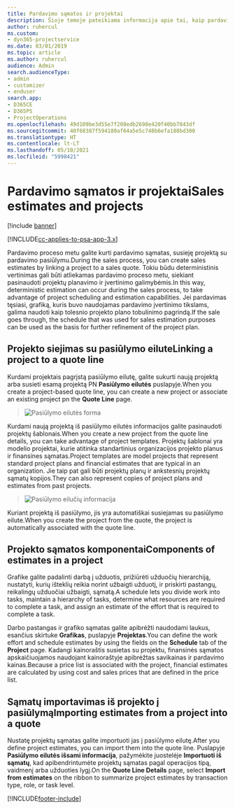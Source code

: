 ```yaml
---
title: Pardavimo sąmatos ir projektai
description: Šioje temoje pateikiama informacija apie tai, kaip pardavimo proceso metu pasinaudoti tvarkaraščio ir sąmatų privalumais.
author: ruhercul
ms.custom:
- dyn365-projectservice
ms.date: 03/01/2019
ms.topic: article
ms.author: ruhercul
audience: Admin
search.audienceType:
- admin
- customizer
- enduser
search.app:
- D365CE
- D365PS
- ProjectOperations
ms.openlocfilehash: 49d109be3d55e7f208edb2698e420f40bb7843df
ms.sourcegitcommit: 40f68387f594180af64a5e5c748b6efa188bd300
ms.translationtype: HT
ms.contentlocale: lt-LT
ms.lasthandoff: 05/10/2021
ms.locfileid: "5998421"
---
```

# <a name="sales-estimates-and-projects"></a><span data-ttu-id="cc5a6-103">Pardavimo sąmatos ir projektai</span><span class="sxs-lookup"><span data-stu-id="cc5a6-103">Sales estimates and projects</span></span>

[!include [banner](../includes/psa-now-project-operations.md)]

[!INCLUDE[cc-applies-to-psa-app-3.x](../includes/cc-applies-to-psa-app-3x.md)]

<span data-ttu-id="cc5a6-104">Pardavimo proceso metu galite kurti pardavimo sąmatas, susieję projektą su pardavimo pasiūlymu.</span><span class="sxs-lookup"><span data-stu-id="cc5a6-104">During the sales process, you can create sales estimates by linking a project to a sales quote.</span></span> <span data-ttu-id="cc5a6-105">Tokiu būdu deterministinis vertinimas gali būti atliekamas pardavimo proceso metu, siekiant pasinaudoti projektų planavimo ir įvertinimo galimybėmis.</span><span class="sxs-lookup"><span data-stu-id="cc5a6-105">In this way, deterministic estimation can occur during the sales process, to take advantage of project scheduling and estimation capabilities.</span></span> <span data-ttu-id="cc5a6-106">Jei pardavimas tęsiasi, grafiką, kuris buvo naudojamas pardavimo įvertinimo tikslams, galima naudoti kaip tolesnio projekto plano tobulinimo pagrindą.</span><span class="sxs-lookup"><span data-stu-id="cc5a6-106">If the sale goes through, the schedule that was used for sales estimation purposes can be used as the basis for further refinement of the project plan.</span></span>

## <a name="linking-a-project-to-a-quote-line"></a><span data-ttu-id="cc5a6-107">Projekto siejimas su pasiūlymo eilute</span><span class="sxs-lookup"><span data-stu-id="cc5a6-107">Linking a project to a quote line</span></span>

<span data-ttu-id="cc5a6-108">Kurdami projektais pagrįstą pasiūlymo eilutę, galite sukurti naują projektą arba susieti esamą projektą PN **Pasiūlymo eilutės** puslapyje.</span><span class="sxs-lookup"><span data-stu-id="cc5a6-108">When you create a project-based quote line, you can create a new project or associate an existing project pn the **Quote Line** page.</span></span> 

> ![Pasiūlymo eilutės forma](media/project-8.png)
 
<span data-ttu-id="cc5a6-110">Kurdami naują projektą iš pasiūlymo eilutės informacijos galite pasinaudoti projektų šablonais.</span><span class="sxs-lookup"><span data-stu-id="cc5a6-110">When you create a new project from the quote line details, you can take advantage of project templates.</span></span> <span data-ttu-id="cc5a6-111">Projektų šablonai yra modelio projektai, kurie atitinka standartinius organizacijos projekto planus ir finansines sąmatas.</span><span class="sxs-lookup"><span data-stu-id="cc5a6-111">Project templates are model projects that represent standard project plans and financial estimates that are typical in an organization.</span></span> <span data-ttu-id="cc5a6-112">Jie taip pat gali būti projektų planų ir ankstesnių projektų sąmatų kopijos.</span><span class="sxs-lookup"><span data-stu-id="cc5a6-112">They can also represent copies of project plans and estimates from past projects.</span></span>

> ![Pasiūlymo eilučių informacija](media/project-9.png)
  
<span data-ttu-id="cc5a6-114">Kuriant projektą iš pasiūlymo, jis yra automatiškai susiejamas su pasiūlymo eilute.</span><span class="sxs-lookup"><span data-stu-id="cc5a6-114">When you create the project from the quote, the project is automatically associated with the quote line.</span></span>

## <a name="components-of-estimates-in-a-project"></a><span data-ttu-id="cc5a6-115">Projekto sąmatos komponentai</span><span class="sxs-lookup"><span data-stu-id="cc5a6-115">Components of estimates in a project</span></span>

<span data-ttu-id="cc5a6-116">Grafike galite padalinti darbą į užduotis, prižiūrėti užduočių hierarchiją, nustatyti, kurių išteklių reikia norint užbaigti užduotį, ir priskirti pastangų, reikalingų užduočiai užbaigti, sąmatą.</span><span class="sxs-lookup"><span data-stu-id="cc5a6-116">A schedule lets you divide work into tasks, maintain a hierarchy of tasks, determine what resources are required to complete a task, and assign an estimate of the effort that is required to complete a task.</span></span>

<span data-ttu-id="cc5a6-117">Darbo pastangas ir grafiko sąmatas galite apibrėžti naudodami laukus, esančius skirtuke **Grafikas**, puslapyje **Projektas**.</span><span class="sxs-lookup"><span data-stu-id="cc5a6-117">You can define the work effort and schedule estimates by using the fields on the **Schedule** tab of the **Project** page.</span></span> <span data-ttu-id="cc5a6-118">Kadangi kainoraštis susietas su projektu, finansinės sąmatos apskaičiuojamos naudojant kainoraštyje apibrėžtas savikainas ir pardavimo kainas.</span><span class="sxs-lookup"><span data-stu-id="cc5a6-118">Because a price list is associated with the project, financial estimates are calculated by using cost and sales prices that are defined in the price list.</span></span>

## <a name="importing-estimates-from-a-project-into-a-quote"></a><span data-ttu-id="cc5a6-119">Sąmatų importavimas iš projekto į pasiūlymą</span><span class="sxs-lookup"><span data-stu-id="cc5a6-119">Importing estimates from a project into a quote</span></span>

<span data-ttu-id="cc5a6-120">Nustatę projektų sąmatas galite importuoti jas į pasiūlymo eilutę.</span><span class="sxs-lookup"><span data-stu-id="cc5a6-120">After you define project estimates, you can import them into the quote line.</span></span> <span data-ttu-id="cc5a6-121">Puslapyje **Pasiūlymo eilutės išsami informacija**, pažymėkite juostelėje **Importuoti iš sąmatų**, kad apibendrintumėte projektų sąmatas pagal operacijos tipą, vaidmenį arba užduoties lygį.</span><span class="sxs-lookup"><span data-stu-id="cc5a6-121">On the **Quote Line Details** page, select **Import from estimates** on the ribbon to summarize project estimates by transaction type, role, or task level.</span></span>


[!INCLUDE[footer-include](../includes/footer-banner.md)]